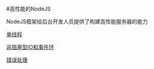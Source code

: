 
#高性能的NodeJS

NodeJS框架给后台开发人员提供了构建高性能服务器的能力

[单线程](chapter2_sub1.md)

[非阻塞型IO和事件环](chapter2_sub2.md)

[错误处理](chapter2_sub3.md)

